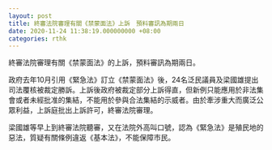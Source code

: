 ```yaml
---
layout: post
title: 終審法院審理有關《禁蒙面法》上訴　預料審訊為期兩日
date: 2020-11-24 11:38:19.000000000 +08:00
categories: rthk
---
```


終審法院審理有關《禁蒙面法》的上訴，預料審訊為期兩日。

政府去年10月引用《緊急法》訂立《禁蒙面法》後，24名泛民議員及梁國雄提出司法覆核被裁定勝訴。上訴後政府被裁定部分上訴得直，但新例只能應用於非法集會或者未經批准的集結，不能用於參與合法集結的示威者。由於牽涉重大而廣泛公眾利益，上訴庭批出上訴許可，終審法院審理。

梁國雄等早上到終審法院聽審，又在法院外高叫口號，認為《緊急法》是殖民地的惡法，質疑有關條例違返《基本法》，不能保障市民。
